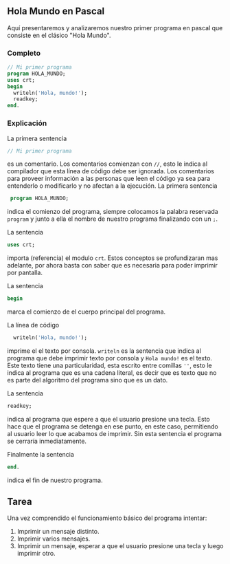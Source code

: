 ## Hola Mundo en Pascal
Aquí presentaremos y analizaremos nuestro primer programa en pascal que consiste en el clásico "Hola Mundo".
### Completo
```pascal
// Mi primer programa
program HOLA_MUNDO;
uses crt;
begin
  writeln('Hola, mundo!');
  readkey;
end.
```
### Explicación
La primera sentencia
```pascal
// Mi primer programa
```
es un comentario. Los comentarios comienzan con `//`, esto le indica al compilador que esta línea de código debe ser ignorada. Los comentarios para proveer información a las personas que leen el código ya sea para entenderlo o modificarlo y no afectan a la ejecución.
La primera sentencia
```pascal
 program HOLA_MUNDO;
 ```
indica el comienzo del programa, siempre colocamos la palabra reservada `program` y junto a ella el nombre de nuestro programa finalizando con un `;`.

La sentencia 
```pascal
uses crt;
```
importa (referencia) el modulo `crt`. Estos conceptos se profundizaran mas adelante, por ahora basta con saber que es necesaria para poder imprimir por pantalla.

La sentencia
```pascal
begin
```
marca el comienzo de el cuerpo principal del programa.

La línea de código 
```pascal
  writeln('Hola, mundo!');
  ```
imprime el el texto por consola. `writeln` es la sentencia que indica al programa que debe imprimir texto por consola y `Hola mundo!` es el texto. Este texto tiene una particularidad, esta escrito entre comillas `''`, esto le indica al programa que es una cadena literal, es decir que es texto que no es parte del algoritmo del programa sino que es un dato.

La sentencia
```pascal
readkey;
```
indica al programa que espere a que el usuario presione una tecla. Esto hace que el programa se detenga en ese punto, en este caso, permitiendo al usuario leer lo que acabamos de imprimir. Sin esta sentencia el programa se cerraría inmediatamente.

Finalmente la sentencia
```pascal
end.
```
indica el fin de nuestro programa.

## Tarea
Una vez comprendido el funcionamiento básico del programa intentar:
1. Imprimir un mensaje distinto.
2. Imprimir varios mensajes.
3. Imprimir un mensaje, esperar a que el usuario presione una tecla y luego imprimir otro.